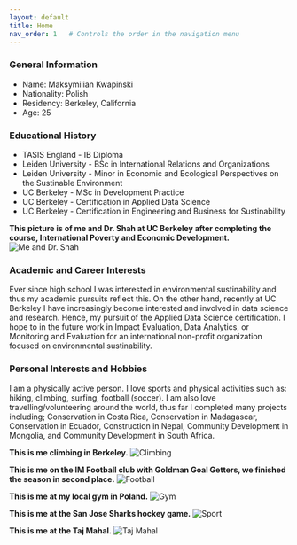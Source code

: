 ```yaml
---
layout: default
title: Home
nav_order: 1   # Controls the order in the navigation menu
---
```


### **General Information**
- Name: Maksymilian Kwapiński
- Nationality: Polish
- Residency: Berkeley, California
- Age: 25

### **Educational History**
- TASIS England - IB Diploma
- Leiden University - BSc in International Relations and Organizations
- Leiden University - Minor in Economic and Ecological Perspectives on the Sustinable Environment
- UC Berkeley - MSc in Development Practice
- UC Berkeley - Certification in Applied Data Science
- UC Berkeley - Certification in Engineering and Business for Sustinability

**This picture is of me and Dr. Shah at UC Berkeley after completing the course, International Poverty and Economic Development.**
![Me and Dr. Shah](/Images/MDP.jpeg)

### **Academic and Career Interests**
Ever since high school I was interested in environmental sustinability and thus my academic pursuits reflect this. On the other hand, recently at UC Berkeley I have increasingly become interested and involved in data science and research. Hence, my pursuit of the Applied Data Science certification. I hope to in the future work in Impact Evaluation, Data Analytics, or Monitoring and Evaluation for an international non-profit organization focused on environmental sustinability.

### **Personal Interests and Hobbies**
I am a physically active person. I love sports and physical activities such as: hiking, climbing, surfing, football (soccer). I am also love travelling/volunteering around the world, thus far I completed many projects including; Conservation in Costa Rica, Conservation in Madagascar, Conservation in Ecuador, Construction in Nepal, Community Development in Mongolia, and Community Development in South Africa.

**This is me climbing in Berkeley.**
![Climbing](/Images/Climbing.JPG)

**This is me on the IM Football club with Goldman Goal Getters, we finished the season in second place.**
![Football](/Images/Football.jpg)

**This is me at my local gym in Poland.**
![Gym](/Images/Gym.JPG)

**This is me at the San Jose Sharks hockey game.**
![Sport](/Images/Sport.jpeg)

**This is me at the Taj Mahal.**
![Taj Mahal](/Images/India.jpeg)
